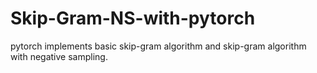 # Skip-Gram-NS-with-pytorch
pytorch implements basic skip-gram algorithm and skip-gram algorithm with negative sampling.
